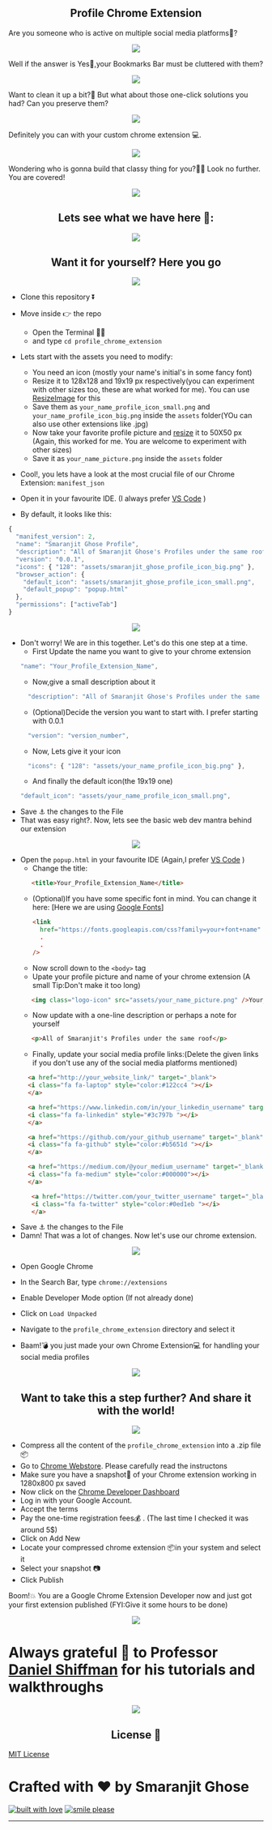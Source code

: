 <h2 align= "center"><b> Profile Chrome Extension </b></h2>

Are you someone who is active on multiple social media platforms📱?

<p align= "center"><img src="https://media.giphy.com/media/LWFXXqaSEmO7twXDxP/giphy.gif"></p>

Well if the answer is Yes💃,your Bookmarks Bar must be cluttered with them?

<p align= "center"><img src="https://media.giphy.com/media/3ELDuBKag7o8E/giphy.gif"></p>

Want to clean it up a bit?🧹 But what about those one-click solutions you had? Can you preserve them?

<p align= "center"><img src="https://media.giphy.com/media/H6JdkRnhXQaImiCYp2/giphy.gif"></p>

Definitely you can with your custom chrome extension 💻. 

<p align= "center"><img src="https://media.giphy.com/media/nFjDu1LjEADh6/giphy.gif"></p>

Wondering who is gonna build that classy thing for you?🤔🤔 Look no further. You are covered!

<p align= "center"><img src="https://media.giphy.com/media/12FfNKPlSR5k2c/giphy.gif"></p>

<h2 align= "center"><b> Lets see what we have here 👀: </b></h2>

<p align= "center"><img src="https://github.com/smaranjitghose/profile_chrome_extension/blob/master/assets/snapshot.png"></p>

<h2 align= "center"><b> Want it for yourself? Here you go </b></h2>

<p align= "center"><img src="https://media.giphy.com/media/KamhkkcTtvOJ0FCjnB/giphy.gif"></p>

- Clone this repository ⏬
- Move inside 👉 the repo 
    - Open the Terminal 👩‍💻
    - and type ```cd profile_chrome_extension```

- Lets start with the assets you need to modify:
    - You need an icon (mostly your name's initial's in some fancy font) 
    - Resize it to 128x128 and 19x19 px respectively(you can experiment with other sizes too, these are what worked for me). You can use [ResizeImage](https://resizeimage.net/) for this
    - Save them as ```your_name_profile_icon_small.png``` and ```your_name_profile_icon_big.png``` inside the ```assets``` folder(YOu can also use other extensions like .jpg)
    - Now take your favorite profile picture and [resize]((https://resizeimage.net/)) it to 50X50 px (Again, this worked for me. You are welcome to experiment with other sizes) 
    - Save it as ```your_name_picture.png``` inside the ```assets``` folder
- Cool!, you lets have a look at the most crucial file of our Chrome Extension: ```manifest_json```
- Open it in your favourite IDE. (I always prefer [VS Code](https://code.visualstudio.com/) )
- By default, it looks like this:

```js
{
  "manifest_version": 2,
  "name": "Smaranjit Ghose Profile",
  "description": "All of Smaranjit Ghose's Profiles under the same roof",
  "version": "0.0.1",
  "icons": { "128": "assets/smaranjit_ghose_profile_icon_big.png" },
  "browser_action": {
    "default_icon": "assets/smaranjit_ghose_profile_icon_small.png",
    "default_popup": "popup.html"
  },
  "permissions": ["activeTab"]
}
```
<p align= "center"><img src="https://media.giphy.com/media/SqmkZ5IdwzTP2/giphy.gif"></p>

- Don't worry! We are in this together. Let's do this one step at a time.
    - First Update the name you want to give to your chrome extension
     ```js
    "name": "Your_Profile_Extension_Name",
    ```
    - Now,give a small description about it
    ```js
      "description": "All of Smaranjit Ghose's Profiles under the same roof",
    ```
    - (Optional)Decide the version you want to start with. I prefer starting with 0.0.1
    ```js
      "version": "version_number",
    ```
    - Now, Lets give it your icon
    ```js
      "icons": { "128": "assets/your_name_profile_icon_big.png" },
    ```
    - And finally the default icon(the 19x19 one)
    ```js
    "default_icon": "assets/your_name_profile_icon_small.png",
    ```
- Save ⚓ the changes to the File
- That was easy right?. Now, lets see the basic web dev mantra behind our extension

<p align= "center"><img src="https://media.giphy.com/media/3oz8xRF0v9WMAUVLNK/giphy.gif"></p>

- Open the ```popup.html``` in your favourite IDE (Again,I prefer [VS Code](https://code.visualstudio.com/) )
  - Change the title:
  ```html
     <title>Your_Profile_Extension_Name</title>
  ```
  - (Optional)If you have some specific font in mind. You can change it here: [Here we are using [Google Fonts](https://fonts.google.com/)]
    ```html
    <link
      href="https://fonts.googleapis.com/css?family=your+font+name"
      .
      .
    />
    ```
  - Now scroll down to the ```<body>``` tag
  - Upate your profile picture and name of your chrome extension (A small Tip:Don't make it too long)
  ```html
     <img class="logo-icon" src="assets/your_name_picture.png" />Your_Chrome_Extension_Name
  ```
  - Now update with a one-line description or perhaps a note for yourself
  ```html
     <p>All of Smaranjit's Profiles under the same roof</p>
  ```
  - Finally, update your social media profile links:(Delete the given links if you don't use any of the social media platforms mentioned)
  ```html
    <a href="http://your_website_link/" target="_blank">
    <i class="fa fa-laptop" style="color:#122cc4 "></i>
    </a>
  ```
  ```html
    <a href="https://www.linkedin.com/in/your_linkedin_username" target="_blank">
    <i class="fa fa-linkedin" style="#3c797b "></i>
    </a>
  ```
  ```html
    <a href="https://github.com/your_github_username" target="_blank">
    <i class="fa fa-github" style="color:#b5651d "></i>
    </a>
  ```
  ```html
    <a href="https://medium.com/@your_medium_username" target="_blank">
    <i class="fa fa-medium" style="color:#000000"></i>
    </a>
  ```
  ```html
     <a href="https://twitter.com/your_twitter_username" target="_blank">
     <i class="fa fa-twitter" style="color:#0ed1eb "></i>
     </a>
   ```
- Save ⚓ the changes to the File 
- Damn! That was a lot of changes. Now let's use our chrome extension.

<p align= "center"><img src="https://media.giphy.com/media/WgRqTUQbqULJEq9swo/giphy.gif"></p>

   - Open Google Chrome
   - In the Search Bar, type ```chrome://extensions```
   - Enable Developer Mode option (If not already done)
   - Click on ```Load Unpacked```
   - Navigate to the ```profile_chrome_extension``` directory and select it

- Baam!💣 you just made your own Chrome Extension💻 for handling your social media profiles

<p align= "center"><img src="https://media.giphy.com/media/3o7btNa0RUYa5E7iiQ/giphy.gif"></p>

 <h2 align= "center"><b>Want to take this a step further? And share it with the world!</b></h2> 

<p align= "center"><img src="https://media.giphy.com/media/l0Exdm9UbTHAFcJi0/giphy.gif"></p>

- Compress all the content of the ```profile_chrome_extension``` into a .zip file 📦
- Go to [Chrome Webstore](https://developer.chrome.com/webstore/publish). Please carefully read the instructons
- Make sure you have a snapshot📸  of your Chrome extension working in 1280x800 px saved
- Now click on the [Chrome Developer Dashboard](https://chrome.google.com/webstore/developer/dashboard)
- Log in with your Google Account.
- Accept the terms
- Pay the one-time registration fees💰 . (The last time I checked it was around 5$)
- Click on Add New
- Locate your compressed chrome extension 📦in your system and select it
- Select your snapshot 📷
- Click Publish

Boom!💥  You are a Google Chrome Extension Developer now and just got your first extension published (FYI:Give it some hours to be done)

<p align= "center"><img src="https://media.giphy.com/media/VACYDIiciYDtu/giphy.gif"></p>

# Always grateful 🙏 to Professor [Daniel Shiffman](https://www.youtube.com/channel/UCvjgXvBlbQiydffZU7m1_aw) for his tutorials and walkthroughs

<p align= "center"><img src="https://media.giphy.com/media/AeWoyE3ZT90YM/giphy.gif"></p>

 <h2 align= "center"><b>  License 📜</b></h2>

[MIT License](https://github.com/smaranjitghose/profile_chrome_extension/blob/master/LICENSE)

# **Crafted with ❤ by Smaranjit Ghose**

[![built with love](https://forthebadge.com/images/badges/built-with-love.svg)](https://github.com/smaranjitghose) [![smile please](https://forthebadge.com/images/badges/makes-people-smile.svg)](https://github.com/smaranjitghose) 
***
